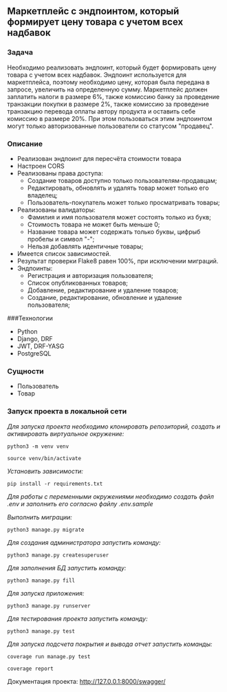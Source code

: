## Маркетплейс с эндпоинтом, который формирует цену товара с учетом всех надбавок

### Задача
Необходимо реализовать эндпоинт, который будет формировать цену товара с учетом всех надбавок. Эндпоинт используется для
маркетплейса, поэтому необходимо цену, которая была передана в запросе, увеличить на определенную сумму. Маркетплейс
должен заплатить налоги в размере 6%, также комиссию банку за проведение транзакции покупки в размере 2%, также комиссию
за проведение транзакцию перевода оплаты автору продукта и оставить себе комиссию в размере 20%. При этом пользоваться
этим эндпоинтом могут только авторизованные пользователи со статусом "продавец".

### Описание
* Реализован эндпоинт для пересчёта стоимости товара
* Настроен CORS
* Реализованы права доступа:
  * Создание товаров доступно только пользователям-продавцам;
  * Редактировать, обновлять и удалять товар может только его владелец;
  * Пользователь-покупатель может только просматривать товары;
* Реализованы валидаторы:
  * Фамилия и имя пользователя может состоять только из букв;
  * Стоимость товара не может быть меньше 0;
  * Название товара может содержать только буквы, цифрыб пробелы и символ "-";
  * Нельзя добавлять идентичные товары;
* Имеется список зависимостей.
* Результат проверки Flake8 равен 100%, при исключении миграций.
* Эндпоинты:
  * Регистрация и авторизация пользователя;
  * Список опубликованных товаров;
  * Добавление, редактирование и удаление товаров;
  * Создание, редактирование, обновление и удаление пользователя;

###Технологии
* Python
* Django, DRF
* JWT, DRF-YASG
* PostgreSQL

### Сущности
* Пользователь
* Товар

### Запуск проекта в локальной сети
_Для запуска проекта необходимо клонировать репозиторий, создать и активировать виртуальное окружение:_ 
```
python3 -m venv venv

source venv/bin/activate
```
_Установить зависимости:_
```
pip install -r requirements.txt
```
_Для работы с переменными окружениями необходимо создать файл .env и заполнить его согласно файлу .env.sample_

_Выполнить миграции:_
```
python3 manage.py migrate
```

_Для создания администратора запустить команду:_

```
python3 manage.py сreatesuperuser
```

_Для заполнения БД запустить команду:_

```
python3 manage.py fill
```

_Для запуска приложения:_

```
python3 manage.py runserver
```

_Для тестирования проекта запустить команду:_

```
python3 manage.py test
```

_Для запуска подсчета покрытия и вывода отчет запустить команды:_

```
coverage run manage.py test

coverage report
```


Документация проекта: http://127.0.0.1:8000/swagger/

